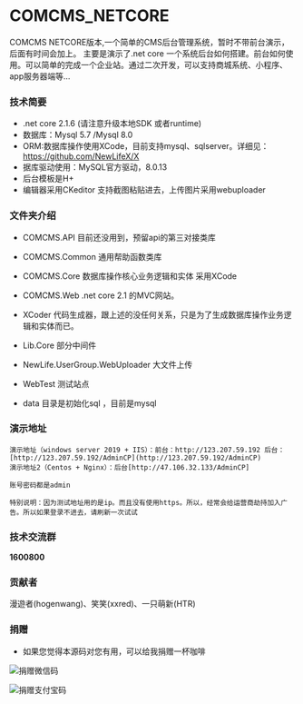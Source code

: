 # COMCMS_NETCORE
COMCMS NETCORE版本,一个简单的CMS后台管理系统，暂时不带前台演示，后面有时间会加上。
主要是演示了.net core 一个系统后台如何搭建。前台如何使用。可以简单的完成一个企业站。通过二次开发，可以支持商城系统、小程序、app服务器端等...

### 技术简要

- .net core 2.1.6 (请注意升级本地SDK 或者runtime)
- 数据库：Mysql 5.7 /Mysql 8.0
- ORM:数据库操作使用XCode，目前支持mysql、sqlserver。详细见：https://github.com/NewLifeX/X
- 据库驱动使用：MySQL官方驱动，8.0.13
- 后台模板是H+
- 编辑器采用CKeditor 支持截图粘贴进去，上传图片采用webuploader

### 文件夹介绍

- COMCMS.API 目前还没用到，预留api的第三对接类库

- COMCMS.Common 通用帮助函数类库

- COMCMS.Core 数据库操作核心业务逻辑和实体 采用XCode

- COMCMS.Web .net core 2.1 的MVC网站。

- XCoder 代码生成器，跟上述的没任何关系，只是为了生成数据库操作业务逻辑和实体而已。

- Lib.Core 部分中间件

- NewLife.UserGroup.WebUploader 大文件上传

- WebTest 测试站点

- data 目录是初始化sql ，目前是mysql

### 演示地址

```
演示地址（windows server 2019 + IIS）：前台：http://123.207.59.192 后台：[http://123.207.59.192/AdminCP](http://123.207.59.192/AdminCP)
演示地址2（Centos + Nginx）：后台[http://47.106.32.133/AdminCP]

账号密码都是admin

特别说明：因为测试地址用的是ip。而且没有使用https。所以，经常会给运营商劫持加入广告。所以如果登录不进去，请刷新一次试试
```

### 技术交流群
 **1600800** 

### 贡献者
漫遊者(hogenwang)、笑笑(xxred)、一只萌新(HTR)

### 捐赠
- 如果您觉得本源码对您有用，可以给我捐赠一杯咖啡

![捐赠微信码](https://images.gitee.com/uploads/images/2018/1202/202616_4bcf10db_390643.jpeg "s_wx.jpg")

![捐赠支付宝码](https://images.gitee.com/uploads/images/2018/1202/202707_fd6b1cb4_390643.jpeg "s_zfb.jpg")